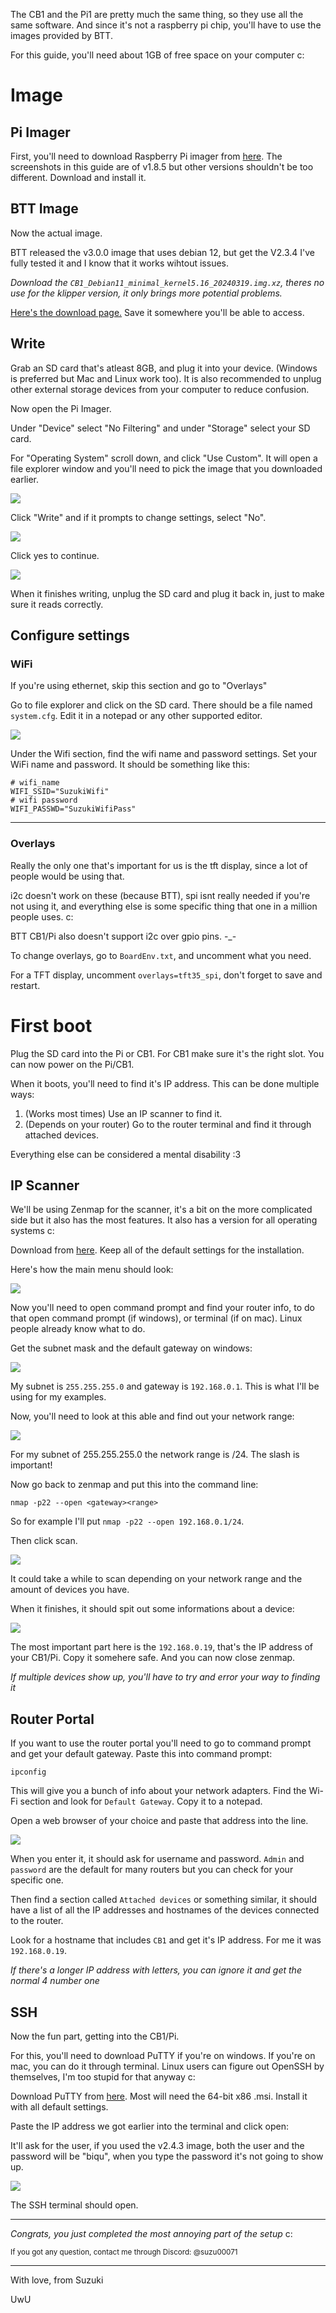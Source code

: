The CB1 and the Pi1 are pretty much the same thing, so they use all the same software. And since it's not a raspberry pi chip, you'll have to use the images provided by BTT.

For this guide, you'll need about 1GB of free space on your computer c:

# Image
## Pi Imager
First, you'll need to download Raspberry Pi imager from [here](https://github.com/raspberrypi/rpi-imager/releases). The screenshots in this guide are of v1.8.5 but other versions shouldn't be too different. Download and install it.

## BTT Image
Now the actual image.

BTT released the v3.0.0 image that uses debian 12, but get the V2.3.4 I've fully tested it and I know that it works wihtout issues.

*Download the `CB1_Debian11_minimal_kernel5.16_20240319.img.xz`, theres no use for the klipper version, it only brings more potential problems.*

[Here's the download page.](https://github.com/bigtreetech/CB1/releases/tag/V2.3.4) Save it somewhere you'll be able to access.

## Write
Grab an SD card that's atleast 8GB, and plug it into your device. (Windows is preferred but Mac and Linux work too). It is also recommended to unplug other external storage devices from your computer to reduce confusion.

Now open the Pi Imager.

Under "Device" select "No Filtering" and under "Storage" select your SD card.

For "Operating System" scroll down, and click "Use Custom". It will open a file explorer window and you'll need to pick the image that you downloaded earlier.

<img src="./Images/CustomOS.png">

Click "Write" and if it prompts to change settings, select "No".

<img src="./Images/OS-Settings.png">

Click yes to continue.

<img src="./Images/Imager-writing.png">

When it finishes writing, unplug the SD card and plug it back in, just to make sure it reads correctly.
## Configure settings
### WiFi
If you're using ethernet, skip this section and go to "Overlays"

Go to file explorer and click on the SD card. There should be a file named `system.cfg`. Edit it in a notepad or any other supported editor.

<img src="./Images/Boot-partition.png">

Under the Wifi section, find the wifi name and password settings. Set your WiFi name and password. It should be something like this:
```
# wifi_name
WIFI_SSID="SuzukiWifi"
# wifi password
WIFI_PASSWD="SuzukiWifiPass"
```
__________________________________________________________
### Overlays
Really the only one that's important for us is the tft display, since a lot of people would be using that.

i2c doesn't work on these (because BTT), spi isnt really needed if you're not using it, and everything else is some specific thing that one in a million people uses. c:

BTT CB1/Pi also doesn't support i2c over gpio pins. -_-

To change overlays, go to `BoardEnv.txt`, and uncomment what you need.

For a TFT display, uncomment `overlays=tft35_spi`, don't forget to save and restart.
# First boot
Plug the SD card into the Pi or CB1. For CB1 make sure it's the right slot. You can now power on the Pi/CB1.

When it boots, you'll need to find it's IP address. This can be done multiple ways:
1. (Works most times) Use an IP scanner to find it.
2. (Depends on your router) Go to the router terminal and find it through attached devices.

Everything else can be considered a mental disability :3

## IP Scanner
We'll be using Zenmap for the scanner, it's a bit on the more complicated side but it also has the most features. It also has a version for all operating systems c:

Download from [here](https://nmap.org/download.html). Keep all of the default settings for the installation.

Here's how the main menu should look:

<img src="./Images/zenmap.png">

Now you'll need to open command prompt and find your router info, to do that open command prompt (if windows), or terminal (if on mac). Linux people already know what to do.

Get the subnet mask and the default gateway on windows:

<img src="./Images/ipconfig.png">

My subnet is `255.255.255.0` and gateway is `192.168.0.1`. This is what I'll be using for my examples.

Now, you'll need to look at this able and find out your network range:

<img src="./Images/Subnet-Range.png">

For my subnet of 255.255.255.0 the network range is /24. The slash is important!

Now go back to zenmap and put this into the command line:
```
nmap -p22 --open <gateway><range>
```
So for example I'll put `nmap -p22 --open 192.168.0.1/24`.

Then click scan.

<img src="./Images/zenmap-scan.png">

It could take a while to scan depending on your network range and the amount of devices you have.

When it finishes, it should spit out some informations about a device:

<img src="./Images/zenmap-scanned.png">

The most important part here is the `192.168.0.19`, that's the IP address of your CB1/Pi. Copy it somehere safe. And you can now close zenmap.

*If multiple devices show up, you'll have to try and error your way to finding it*

## Router Portal
If you want to use the router portal you'll need to go to command prompt and get your default gateway. Paste this into command prompt:

```
ipconfig
```

This will give you a bunch of info about your network adapters. Find the Wi-Fi section and look for `Default Gateway`. Copy it to a notepad.

Open a web browser of your choice and paste that address into the line.

<img src="./Images/web-portal.png">

When you enter it, it should ask for username and password. `Admin` and `password` are the default for many routers but you can check for your specific one.

Then find a section called `Attached devices` or something similar, it should have a list of all the IP addresses and hostnames of the devices connected to the router.

Look for a hostname that includes `CB1` and get it's IP address. For me it was `192.168.0.19`.

*If there's a longer IP address with letters, you can ignore it and get the normal 4 number one*

## SSH
Now the fun part, getting into the CB1/Pi.

For this, you'll need to download PuTTY if you're on windows. If you're on mac, you can do it through terminal. Linux users can figure out OpenSSH by themselves, I'm too stupid for that anyway c:

Download PuTTY from [here](https://www.chiark.greenend.org.uk/~sgtatham/putty/latest.html). Most will need the 64-bit x86 .msi. Install it with all default settings.

Paste the IP address we got earlier into the terminal and click open:

It'll ask for the user, if you used the v2.4.3 image, both the user and the password will be "biqu", when you type the password it's not going to show up.

<img src="./Images/PuTTY.gif">

The SSH terminal should open.
__________________________________________________________
*Congrats, you just completed the most annoying part of the setup* c:

<sup>If you got any question, contact me through Discord: @suzu00071</sup>
__________________________________________________________
With love, from Suzuki

UwU
